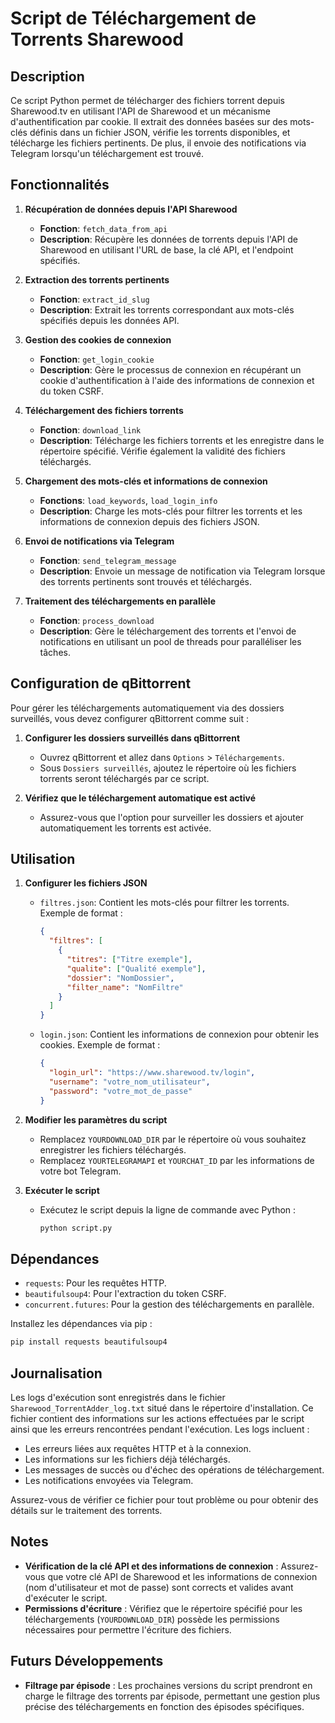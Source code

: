 # Script de Téléchargement de Torrents Sharewood

## Description

Ce script Python permet de télécharger des fichiers torrent depuis Sharewood.tv en utilisant l'API de Sharewood et un mécanisme d'authentification par cookie. Il extrait des données basées sur des mots-clés définis dans un fichier JSON, vérifie les torrents disponibles, et télécharge les fichiers pertinents. De plus, il envoie des notifications via Telegram lorsqu'un téléchargement est trouvé.

## Fonctionnalités

1. **Récupération de données depuis l'API Sharewood**
   - **Fonction**: `fetch_data_from_api`
   - **Description**: Récupère les données de torrents depuis l'API de Sharewood en utilisant l'URL de base, la clé API, et l'endpoint spécifiés.

2. **Extraction des torrents pertinents**
   - **Fonction**: `extract_id_slug`
   - **Description**: Extrait les torrents correspondant aux mots-clés spécifiés depuis les données API.

3. **Gestion des cookies de connexion**
   - **Fonction**: `get_login_cookie`
   - **Description**: Gère le processus de connexion en récupérant un cookie d'authentification à l'aide des informations de connexion et du token CSRF.

4. **Téléchargement des fichiers torrents**
   - **Fonction**: `download_link`
   - **Description**: Télécharge les fichiers torrents et les enregistre dans le répertoire spécifié. Vérifie également la validité des fichiers téléchargés.

5. **Chargement des mots-clés et informations de connexion**
   - **Fonctions**: `load_keywords`, `load_login_info`
   - **Description**: Charge les mots-clés pour filtrer les torrents et les informations de connexion depuis des fichiers JSON.

6. **Envoi de notifications via Telegram**
   - **Fonction**: `send_telegram_message`
   - **Description**: Envoie un message de notification via Telegram lorsque des torrents pertinents sont trouvés et téléchargés.

7. **Traitement des téléchargements en parallèle**
   - **Fonction**: `process_download`
   - **Description**: Gère le téléchargement des torrents et l'envoi de notifications en utilisant un pool de threads pour paralléliser les tâches.

## Configuration de qBittorrent

Pour gérer les téléchargements automatiquement via des dossiers surveillés, vous devez configurer qBittorrent comme suit :

1. **Configurer les dossiers surveillés dans qBittorrent**
   - Ouvrez qBittorrent et allez dans `Options` > `Téléchargements`.
   - Sous `Dossiers surveillés`, ajoutez le répertoire où les fichiers torrents seront téléchargés par ce script.

2. **Vérifiez que le téléchargement automatique est activé**
   - Assurez-vous que l'option pour surveiller les dossiers et ajouter automatiquement les torrents est activée.

## Utilisation

1. **Configurer les fichiers JSON**
   - `filtres.json`: Contient les mots-clés pour filtrer les torrents. Exemple de format :
     ```json
     {
       "filtres": [
         {
           "titres": ["Titre exemple"],
           "qualite": ["Qualité exemple"],
           "dossier": "NomDossier",
           "filter_name": "NomFiltre"
         }
       ]
     }
     ```
   - `login.json`: Contient les informations de connexion pour obtenir les cookies. Exemple de format :
     ```json
     {
       "login_url": "https://www.sharewood.tv/login",
       "username": "votre_nom_utilisateur",
       "password": "votre_mot_de_passe"
     }
     ```

2. **Modifier les paramètres du script**
   - Remplacez `YOURDOWNLOAD_DIR` par le répertoire où vous souhaitez enregistrer les fichiers téléchargés.
   - Remplacez `YOURTELEGRAMAPI` et `YOURCHAT_ID` par les informations de votre bot Telegram.

3. **Exécuter le script**
   - Exécutez le script depuis la ligne de commande avec Python :
     ```bash
     python script.py
     ```

## Dépendances

- `requests`: Pour les requêtes HTTP.
- `beautifulsoup4`: Pour l'extraction du token CSRF.
- `concurrent.futures`: Pour la gestion des téléchargements en parallèle.

Installez les dépendances via pip :
```bash
pip install requests beautifulsoup4
```

## Journalisation

Les logs d'exécution sont enregistrés dans le fichier `Sharewood_TorrentAdder_log.txt` situé dans le répertoire d'installation. Ce fichier contient des informations sur les actions effectuées par le script ainsi que les erreurs rencontrées pendant l'exécution. Les logs incluent :

- Les erreurs liées aux requêtes HTTP et à la connexion.
- Les informations sur les fichiers déjà téléchargés.
- Les messages de succès ou d'échec des opérations de téléchargement.
- Les notifications envoyées via Telegram.

Assurez-vous de vérifier ce fichier pour tout problème ou pour obtenir des détails sur le traitement des torrents.

## Notes

- **Vérification de la clé API et des informations de connexion** : Assurez-vous que votre clé API de Sharewood et les informations de connexion (nom d'utilisateur et mot de passe) sont corrects et valides avant d'exécuter le script.
- **Permissions d'écriture** : Vérifiez que le répertoire spécifié pour les téléchargements (`YOURDOWNLOAD_DIR`) possède les permissions nécessaires pour permettre l'écriture des fichiers.

## Futurs Développements

- **Filtrage par épisode** : Les prochaines versions du script prendront en charge le filtrage des torrents par épisode, permettant une gestion plus précise des téléchargements en fonction des épisodes spécifiques.

